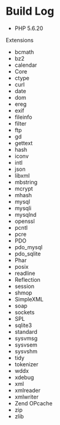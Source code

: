 # Build Log

* PHP 5.6.20

Extensions

* bcmath
* bz2
* calendar
* Core
* ctype
* curl
* date
* dom
* ereg
* exif
* fileinfo
* filter
* ftp
* gd
* gettext
* hash
* iconv
* intl
* json
* libxml
* mbstring
* mcrypt
* mhash
* mysql
* mysqli
* mysqlnd
* openssl
* pcntl
* pcre
* PDO
* pdo_mysql
* pdo_sqlite
* Phar
* posix
* readline
* Reflection
* session
* shmop
* SimpleXML
* soap
* sockets
* SPL
* sqlite3
* standard
* sysvmsg
* sysvsem
* sysvshm
* tidy
* tokenizer
* wddx
* xdebug
* xml
* xmlreader
* xmlwriter
* Zend OPcache
* zip
* zlib
